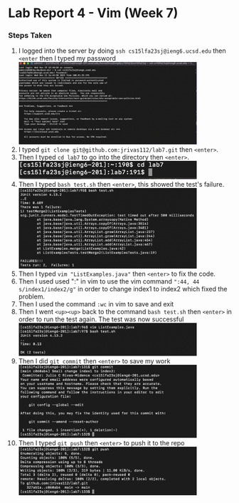 # Lab Report 4 - Vim (Week 7)
### Steps Taken
1. I logged into the server by doing ```ssh cs15lfa23sj@ieng6.ucsd.edu``` then ```<enter``` then I typed my password <br><img src="images/loginintoserver.png" width=400>
2. I typed ```git clone git@github.com:jrivas112/lab7.git``` then ```<enter>```.
3. Then I typed ```cd lab7``` to go into the directory then ```<enter>```. <br> <img src="images/cdlab7.png" width=400>
4. Then I typed ```bash test.sh``` then ```<enter>```, this showed the test's failure.<br><img src="images/Screen Shot 2023-11-19 at 8.38.19 PM.png" width=400>
5. Then I typed ```vim "ListExamples.java"``` then ```<enter>``` to fix the code.
6. Then I used used ":" in vim to use the vim command ```":44, 44 s/index1/index2/g"``` in order to change index1 to index2 which fixed the problem.
7. Then I used the command ```:wc``` in vim to save and exit
8. Then I went ```<up><up>``` back to the command ```bash test.sh``` then ```<enter>``` in order to run the test again. The test was now successful<br><img src="images/Screen Shot 2023-11-19 at 8.50.50 PM.png" width=400 >
9. Then I did ```git commit``` then ```<enter>``` to save my work<br><img src="images/Screen Shot 2023-11-19 at 9.24.46 PM.png" width=400>
10. Then I typed ```git push``` then ```<enter>``` to push it to the repo<br><img src="images/Screen Shot 2023-11-19 at 9.25.14 PM.png" width=400>
